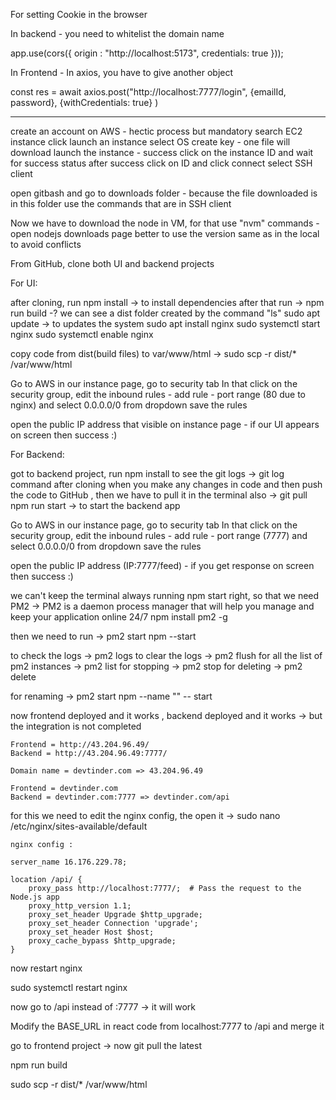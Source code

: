 For setting Cookie in the browser

In backend - you need to whitelist the domain name 

app.use(cors({
    origin : "http://localhost:5173",
    credentials: true
}));

In Frontend - In axios, you have to give another object

const res = await axios.post("http://localhost:7777/login", {emailId, password}, {withCredentials: true} )

-----------------------------------------------------------------------------------------------------------------

create an account on AWS - hectic process but mandatory
search EC2 instance
click launch an instance
select OS
create key - one file will download
launch the instance - success
click on the instance ID and wait for success status 
after success click on ID and click connect
select SSH client

open gitbash and go to downloads folder - because the file downloaded is in this folder
use the commands that are in SSH client

Now we have to download the node in VM, for that use "nvm" commands - open nodejs downloads page 
better to use the version same as in the local to avoid conflicts

From GitHub, clone both UI and backend projects

For UI:

after cloning, run npm install -> to install dependencies
after that run -> npm run build -? we can see a dist folder created by the command "ls"
sudo apt update -> to updates the system
sudo apt install nginx 
sudo systemctl start nginx
sudo systemctl enable nginx

copy code from dist(build files) to var/www/html ->  sudo scp -r dist/* /var/www/html


Go to AWS
in our instance page, go to security tab
In that click on the security group, edit the inbound rules -  add rule - port range (80 due to nginx) and select 0.0.0.0/0 from dropdown
save the rules

open the public IP address that visible on instance page - if our UI appears on screen then success :)


For Backend:

got to backend project, run npm install
to see the git logs -> git log command 
after cloning when you make any changes in code and then push the code to GitHub , then we have to pull it in the terminal also -> git pull
npm run start -> to start the backend app

Go to AWS
in our instance page, go to security tab
In that click on the security group, edit the inbound rules -  add rule - port range (7777) and select 0.0.0.0/0 from dropdown
save the rules

open the public IP address (IP:7777/feed)  - if you get response on screen then success :)

we can't keep the terminal always running npm start right, so that we need PM2 -> PM2 is a daemon process manager that will help you manage and keep your application online 24/7
npm install pm2 -g

then we need to run -> pm2 start npm --start

to check the logs -> pm2 logs
to clear the logs -> pm2 flush <name>
for all the list of pm2 instances -> pm2 list
for stopping -> pm2 stop <name>
for deleting -> pm2 delete <name>

for renaming ->  pm2 start npm --name "<new name>" -- start

now frontend deployed and it works , backend deployed and it works -> but the integration is not completed


    Frontend = http://43.204.96.49/
    Backend = http://43.204.96.49:7777/

    Domain name = devtinder.com => 43.204.96.49

    Frontend = devtinder.com
    Backend = devtinder.com:7777 => devtinder.com/api


for this we need to edit the nginx config, the open it -> sudo nano /etc/nginx/sites-available/default

    nginx config : 

    server_name 16.176.229.78;

    location /api/ {
        proxy_pass http://localhost:7777/;  # Pass the request to the Node.js app
        proxy_http_version 1.1;
        proxy_set_header Upgrade $http_upgrade;
        proxy_set_header Connection 'upgrade';
        proxy_set_header Host $host;
        proxy_cache_bypass $http_upgrade;
    }

now restart nginx

sudo systemctl restart nginx

now go to /api instead of :7777 -> it will work 

Modify the BASE_URL in react code from localhost:7777 to /api and merge it

go to frontend project -> now git pull the latest 

npm run build 

sudo scp -r dist/* /var/www/html
